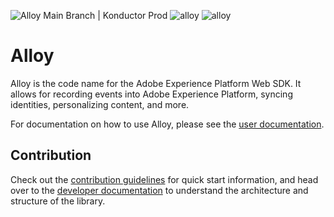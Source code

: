 ![Alloy Main Branch | Konductor Prod](https://github.com/adobe/alloy/actions/workflows/prod.yml/badge.svg)
![alloy](https://img.shields.io/bundlephobia/min/@adobe/alloy?logo=Adobe&style=for-the-badge)
![alloy](https://img.shields.io/bundlephobia/minzip/@adobe/alloy?logo=Adobe&style=for-the-badge)

# Alloy

Alloy is the code name for the Adobe Experience Platform Web SDK. It allows for recording events into Adobe Experience Platform, syncing identities, personalizing content, and more.

For documentation on how to use Alloy, please see the [user documentation](https://experienceleague.adobe.com/en/docs/experience-platform/web-sdk/home).


## Contribution

Check out the [contribution guidelines](CONTRIBUTING.md) for quick start information, and head over to the [developer documentation](https://github.com/adobe/alloy/wiki) to understand the architecture and structure of the library.
